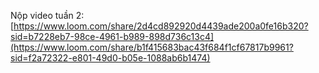 Nộp video tuần 2:
[https://www.loom.com/share/2d4cd892920d4439ade200a0fe16b320?sid=b7228eb7-98ce-4961-b989-898d736c13c4](https://www.loom.com/share/b1f415683bac43f684f1cf67817b9961?sid=f2a72322-e801-49d0-b05e-1088ab6b1474)
